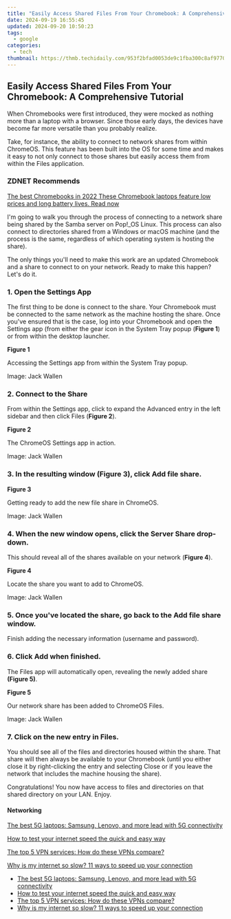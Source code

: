 ```yaml
---
title: "Easily Access Shared Files From Your Chromebook: A Comprehensive Tutorial"
date: 2024-09-19 16:55:45
updated: 2024-09-20 10:50:23
tags:
  - google
categories:
  - tech
thumbnail: https://thmb.techidaily.com/953f2bfad0053de9c1fba300c8af977033f308f5e7891f6b783242dd563fe50d.jpg
---
```


## Easily Access Shared Files From Your Chromebook: A Comprehensive Tutorial

When Chromebooks were first introduced, they were mocked as nothing more than a laptop with a browser. Since those early days, the devices have become far more versatile than you probably realize. 

Take, for instance, the ability to connect to network shares from within ChromeOS. This feature has been built into the OS for some time and makes it easy to not only connect to those shares but easily access them from within the Files application.

### **ZDNET** Recommends

[The best Chromebooks in 2022 These Chromebook laptops feature low prices and long battery lives.  Read now](https://www.zdnet.com/article/best-chromebook-laptop/)

I'm going to walk you through the process of connecting to a network share being shared by the Samba server on Pop!\_OS Linux. This process can also connect to directories shared from a Windows or macOS machine (and the process is the same, regardless of which operating system is hosting the share).

The only things you'll need to make this work are an updated Chromebook and a share to connect to on your network. Ready to make this happen? Let's do it.

### 1\. Open the Settings App

The first thing to be done is connect to the share. Your Chromebook must be connected to the same network as the machine hosting the share. Once you've ensured that is the case, log into your Chromebook and open the Settings app (from either the gear icon in the System Tray popup (**Figure 1**) or from within the desktop launcher.

**Figure 1**

Accessing the Settings app from within the System Tray popup.

Image: Jack Wallen

### 2\. Connect to the Share

From within the Settings app, click to expand the Advanced entry in the left sidebar and then click Files (**Figure 2**).

**Figure 2**

The ChromeOS Settings app in action.

Image: Jack Wallen

### 3\. In the resulting window (**Figure 3**), click **Add file share**.

**Figure 3**

Getting ready to add the new file share in ChromeOS.

Image: Jack Wallen

### 4\. When the new window opens, click the **Server Share** drop-down.

This should reveal all of the shares available on your network (**Figure 4**).

**Figure 4**

Locate the share you want to add to ChromeOS.

Image: Jack Wallen

### 5\. Once you've located the share, go back to the **Add file share window.** 

Finish adding the necessary information (username and password). 

### 6\. Click **Add** when finished. 

The Files app will automatically open, revealing the newly added share **(Figure 5)**.

**Figure 5**

Our network share has been added to ChromeOS Files.

Image: Jack Wallen

### 7\. Click on the new entry in Files. 

You should see all of the files and directories housed within the share. That share will then always be available to your Chromebook (until you either close it by right-clicking the entry and selecting Close or if you leave the network that includes the machine housing the share).

Congratulations! You now have access to files and directories on that shared directory on your LAN. Enjoy.

#### Networking

[The best 5G laptops: Samsung, Lenovo, and more lead with 5G connectivity](https://www.zdnet.com/article/best-5g-laptop/ "The best 5G laptops: Samsung, Lenovo, and more lead with 5G connectivity")

[How to test your internet speed the quick and easy way](https://www.zdnet.com/article/how-to-test-your-internet-speed-the-quick-and-easy-way/ "How to test your internet speed the quick and easy way")

[The top 5 VPN services: How do these VPNs compare?](https://www.zdnet.com/article/best-vpn/ "The top 5 VPN services: How do these VPNs compare?")

[Why is my internet so slow? 11 ways to speed up your connection](https://www.zdnet.com/article/10-ways-to-speed-up-your-internet-connection-today/ "Why is my internet so slow? 11 ways to speed up your connection")

* [The best 5G laptops: Samsung, Lenovo, and more lead with 5G connectivity](https://www.zdnet.com/article/best-5g-laptop/ "The best 5G laptops: Samsung, Lenovo, and more lead with 5G connectivity")
* [How to test your internet speed the quick and easy way](https://www.zdnet.com/article/how-to-test-your-internet-speed-the-quick-and-easy-way/ "How to test your internet speed the quick and easy way")
* [The top 5 VPN services: How do these VPNs compare?](https://www.zdnet.com/article/best-vpn/ "The top 5 VPN services: How do these VPNs compare?")
* [Why is my internet so slow? 11 ways to speed up your connection](https://www.zdnet.com/article/10-ways-to-speed-up-your-internet-connection-today/ "Why is my internet so slow? 11 ways to speed up your connection")

<ins class="adsbygoogle"
     style="display:block"
     data-ad-format="autorelaxed"
     data-ad-client="ca-pub-7571918770474297"
     data-ad-slot="1223367746"></ins>



<ins class="adsbygoogle"
     style="display:block"
     data-ad-client="ca-pub-7571918770474297"
     data-ad-slot="8358498916"
     data-ad-format="auto"
     data-full-width-responsive="true"></ins>
